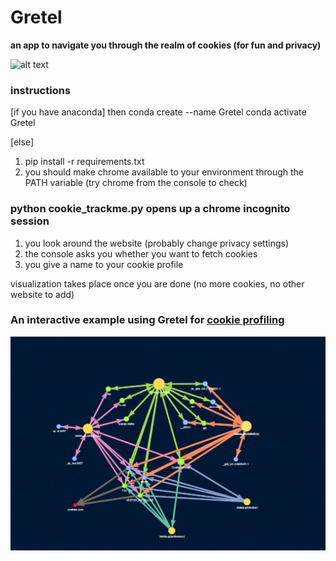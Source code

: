 # Gretel
**an app to navigate you through the realm of cookies (for fun and privacy)**

![alt text](https://upload.wikimedia.org/wikipedia/commons/d/d1/Hansel-and-gretel-rackham.jpg)

### instructions

[if you have anaconda] then
conda create --name Gretel
conda activate Gretel

[else]
1. pip install -r requirements.txt
2. you should make chrome available to your environment through the PATH variable (try chrome from the console to check)


### python cookie_trackme.py opens up a chrome incognito session

1. you look around the website (probably change privacy settings)
2. the console asks you whether you want to fetch cookies 
3. you give a name to your cookie profile

visualization takes place once you are done (no more cookies, no other website to add)

### An interactive example using Gretel for [cookie profiling](https://htmlpreview.github.io/?https://github.com/SpyrosSpiliopoulos/Gretel/blob/master/demos/cookiesvis_blabla.html)
![Alt text](media/Gretel_example1.GIF?raw=true "Gretel profiling of a website")
